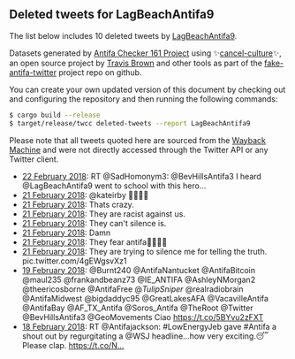 ## Deleted tweets for LagBeachAntifa9

The list below includes 10 deleted tweets by
[LagBeachAntifa9](https://twitter.com/LagBeachAntifa9).



Datasets generated by [Antifa Checker 161 Project](https://twitter.com/antifacheck161) using ✨[cancel-culture](https://github.com/travisbrown/cancel-culture)✨, an open source project by 
[Travis Brown](https://twitter.com/travisbrown) and other tools as part of the 
[fake-antifa-twitter](https://github.com/antifacheck161/fake-antifa-twitter) project repo on github.

You can create your own updated version of this document by checking out and configuring the
repository and then running the following commands:

```bash
$ cargo build --release
$ target/release/twcc deleted-tweets --report LagBeachAntifa9
```

Please note that all tweets quoted here are sourced from the
[Wayback Machine](https://web.archive.org) and were not directly accessed through the Twitter API or
any Twitter client.

* [22 February 2018](https://web.archive.org/web/20180222014218/https://twitter.com/LagBeachAntifa9/status/966488286586920960): RT @SadHomonym3: @BevHillsAntifa3 I heard @LagBeachAntifa9 went to school with this hero... <!--966488286586920960-->
* [21 February 2018](https://web.archive.org/web/20180221183918/https://twitter.com/LagBeachAntifa9/status/966381835163926529): @kateirby ✊🏿🦄🌈 <!--966381835163926529-->
* [21 February 2018](https://web.archive.org/web/20180221133046/https://twitter.com/LagBeachAntifa9/status/966160127937085445): Thats crazy. <!--966161272629850113-->
* [21 February 2018](https://web.archive.org/web/20180221133046/https://twitter.com/LagBeachAntifa9/status/966160127937085445): They are racist against us. <!--966160895306010624-->
* [21 February 2018](https://web.archive.org/web/20180221133046/https://twitter.com/LagBeachAntifa9/status/966160127937085445): They can't silence is. <!--966160723675140096-->
* [21 February 2018](https://web.archive.org/web/20180221133046/https://twitter.com/LagBeachAntifa9/status/966160127937085445): Damn <!--966160635892551680-->
* [21 February 2018](https://web.archive.org/web/20180221133046/https://twitter.com/LagBeachAntifa9/status/966160127937085445): They fear antifa✊🏿🦄🌈 <!--966160412503937024-->
* [21 February 2018](https://web.archive.org/web/20180221133046/https://twitter.com/LagBeachAntifa9/status/966160127937085445): They are trying to silence me for telling the truth. pic.twitter.com/4gEWgsvXz1 <!--966160127937085445-->
* [19 February 2018](https://web.archive.org/web/20180219015303/https://twitter.com/LagBeachAntifa9/status/965403828295258112): @Burnt240 @AntifaNantucket @AntifaBitcoin @maul235 @frankandbeanz73 @IE_ANTIFA @AshleyNMorgan2 @theericosborne @AntifaFree @_TulipSniper_ @realradiobrain @AntifaMidwest @bigdaddyc95 @GreatLakesAFA @VacavilleAntifa @AntifaBay @AF_TX_Antifa @Soros_Antifa @TheRoot @Twitter @BevHillsAntifa3 @GeoMovements Ciao https://t.co/5BYvu2zFXT <!--965403828295258112-->
* [18 February 2018](https://web.archive.org/web/20180218232524/https://twitter.com/LagBeachAntifa9/status/965366670968713216): RT @Antifajackson: #LowEnergyJeb gave #Antifa a shout out by regurgitating a @WSJ headline...how very exciting.😴Please clap. https://t.co/N… <!--965366670968713216-->
